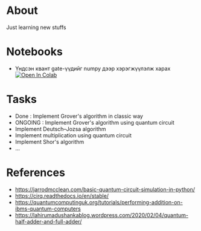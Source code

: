 # About
Just learning new stuffs

# Notebooks
 - Үндсэн квант gate-үүдийг numpy дээр хэрэгжүүлэлж харах [![Open In Colab](https://colab.research.google.com/assets/colab-badge.svg)](https://colab.research.google.com/drive/1lTTULxuOql2VDmjPZ5Qcdeitpy3KFfRW?usp=sharing)

# Tasks
 - Done    : Implement Grover's algorithm in classic way
 - ONGOING : Implement Grover's algorithm using quantum circuit
 - Implement Deutsch–Jozsa algorithm
 - Implement multiplication using quantum circuit
 - Implement Shor's algorithm 
 - ...

# References
 - https://jarrodmcclean.com/basic-quantum-circuit-simulation-in-python/
 - https://cirq.readthedocs.io/en/stable/
 - https://quantumcomputinguk.org/tutorials/performing-addition-on-ibms-quantum-computers
 - https://lahirumadushankablog.wordpress.com/2020/02/04/quantum-half-adder-and-full-adder/
